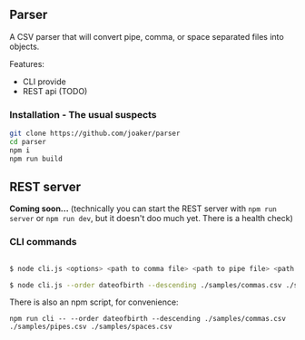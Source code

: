 
## Parser

A CSV parser that will convert pipe, comma, or space separated files into objects.

Features:
- CLI provide
- REST api (TODO)

### Installation - The usual suspects
```sh
git clone https://github.com/joaker/parser
cd parser
npm i
npm run build
```

## REST server

**Coming soon...**
(technically you can start the REST server with `npm run server` or `npm run dev`, but it doesn't doo much yet.  There is a health check)

### CLI commands
```sh

$ node cli.js <options> <path to comma file> <path to pipe file> <path to space file>

$ node cli.js --order dateofbirth --descending ./samples/commas.csv ./samples/pipes.csv ./samples/spaces.csv
```

There is also an npm script, for convenience:
```
npm run cli -- --order dateofbirth --descending ./samples/commas.csv ./samples/pipes.csv ./samples/spaces.csv
```
